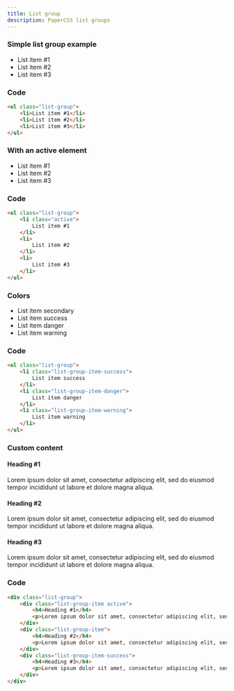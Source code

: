 ```yaml
---
title: List group
description: PaperCSS list groups
---
```

### Simple list group example

<ul class="list-group">
    <li>
        List item #1
    </li>
    <li>
        List item #2
    </li>
    <li>
        List item #3
    </li>
</ul>

### Code

```html
<ul class="list-group">
    <li>List item #1</li>
    <li>List item #2</li>
    <li>List item #3</li>
</ul>
```

### With an active element

<ul class="list-group">
    <li class="active">
        List item #1
    </li>
    <li>
        List item #2
    </li>
    <li>
        List item #3
    </li>
</ul>

### Code
```html
<ul class="list-group">
    <li class="active">
        List item #1
    </li>
    <li>
        List item #2
    </li>
    <li>
        List item #3
    </li>
</ul>
```
### Colors

<ul class="list-group">
    <li class="list-group-item-secondary">
        List item secondary
    </li>
    <li class="list-group-item-success">
        List item success
    </li>
    <li class="list-group-item-danger">
        List item danger
    </li>
    <li class="list-group-item-warning">
        List item warning
    </li>
</ul>

### Code

```html
<ul class="list-group">
    <li class="list-group-item-success">
        List item success
    </li>
    <li class="list-group-item-danger">
        List item danger
    </li>
    <li class="list-group-item-warning">
        List item warning
    </li>
</ul>
```
### Custom content

<div class="list-group">
    <div class="list-group-item active">
        <h4>Heading #1</h4>
        <p>Lorem ipsum dolor sit amet, consectetur adipiscing elit, sed do eiusmod tempor incididunt ut labore et dolore magna aliqua. </p>
    </div>
    <div class="list-group-item">
        <h4>Heading #2</h4>
        <p>Lorem ipsum dolor sit amet, consectetur adipiscing elit, sed do eiusmod tempor incididunt ut labore et dolore magna aliqua. </p>
    </div>
    <div class="list-group-item-success">
        <h4>Heading #3</h4>
        <p>Lorem ipsum dolor sit amet, consectetur adipiscing elit, sed do eiusmod tempor incididunt ut labore et dolore magna aliqua. </p>
    </div>
</div>

### Code

```html
<div class="list-group">
    <div class="list-group-item active">
        <h4>Heading #1</h4>
        <p>Lorem ipsum dolor sit amet, consectetur adipiscing elit, sed do eiusmod tempor incididunt ut labore et dolore magna aliqua. </p>
    </div>
    <div class="list-group-item">
        <h4>Heading #2</h4>
        <p>Lorem ipsum dolor sit amet, consectetur adipiscing elit, sed do eiusmod tempor incididunt ut labore et dolore magna aliqua. </p>
    </div>
    <div class="list-group-item-success">
        <h4>Heading #3</h4>
        <p>Lorem ipsum dolor sit amet, consectetur adipiscing elit, sed do eiusmod tempor incididunt ut labore et dolore magna aliqua. </p>
    </div>
</div>
```
